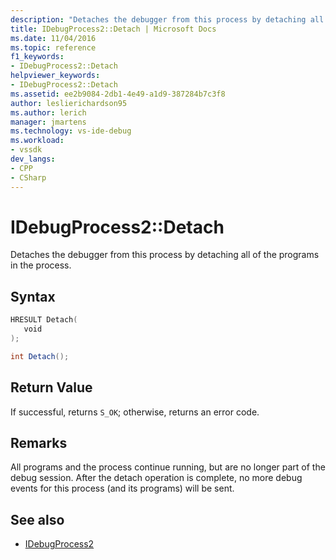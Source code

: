 ```yaml
---
description: "Detaches the debugger from this process by detaching all of the programs in the process."
title: IDebugProcess2::Detach | Microsoft Docs
ms.date: 11/04/2016
ms.topic: reference
f1_keywords:
- IDebugProcess2::Detach
helpviewer_keywords:
- IDebugProcess2::Detach
ms.assetid: ee2b9084-2db1-4e49-a1d9-387284b7c3f8
author: leslierichardson95
ms.author: lerich
manager: jmartens
ms.technology: vs-ide-debug
ms.workload:
- vssdk
dev_langs:
- CPP
- CSharp
---
```

# IDebugProcess2::Detach
Detaches the debugger from this process by detaching all of the programs in the process.

## Syntax

```cpp
HRESULT Detach( 
   void 
);
```

```csharp
int Detach();
```

## Return Value
 If successful, returns `S_OK`; otherwise, returns an error code.

## Remarks
 All programs and the process continue running, but are no longer part of the debug session. After the detach operation is complete, no more debug events for this process (and its programs) will be sent.

## See also
- [IDebugProcess2](../../../extensibility/debugger/reference/idebugprocess2.md)
